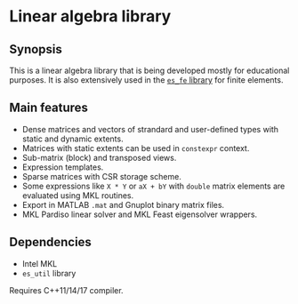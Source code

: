 # Linear algebra library

## Synopsis

This is a linear algebra library that is being developed mostly
for educational purposes. It is also extensively used in the
[`es_fe` library](https://github.com/eugnsp/es_fe) for finite
elements.

## Main features

* Dense matrices and vectors of strandard and user-defined types
with static and dynamic extents.
* Matrices with static extents can be used in `constexpr` context.
* Sub-matrix (block) and transposed views.
* Expression templates.
* Sparse matrices with CSR storage scheme.
* Some expressions like `X * Y` or `aX + bY` with `double` matrix
elements are evaluated using MKL routines.
* Export in MATLAB `.mat` and Gnuplot binary matrix files.
* MKL Pardiso linear solver and MKL Feast eigensolver wrappers.

## Dependencies

* Intel MKL
* `es_util` library

Requires C++11/14/17 compiler.
